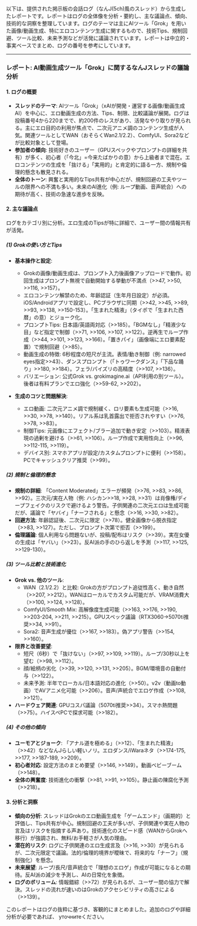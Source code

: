 以下は、提供された掲示板の会話ログ（なんJ(5ch)風のスレッド）から生成したレポートです。レポートはログの全体像を分析・要約し、主な議論点、傾向、技術的な洞察を整理しています。ログのテーマは主にAIツール「Grok」を用いた画像/動画生成、特にエロコンテンツ生成に関するもので、技術Tips、規制回避、ツール比較、未来予測などが活発に議論されています。レポートは中立的・事実ベースでまとめ、ログの番号を参考にしています。

---

### **レポート: AI動画生成ツール「Grok」に関するなんJスレッドの議論分析**

#### **1. ログの概要**
- **スレッドのテーマ**: AIツール「Grok」（xAIが開発・運営する画像/動画生成AI）を中心に、エロ動画生成の方法、Tips、制限、比較議論が展開。ログは投稿番号4から220までで、約200件のレスがあり、活発なやり取りが見られる。主にエロ目的の利用が焦点で、二次元アニメ調のコンテンツ生成が人気。関連ツールとしてWAN（おそらくWan2.1/2.2）、ComfyUI、Sora2などが比較対象として登場。
- **参加者の傾向**: 技術好きのユーザー（GPUスペックやプロンプトの詳細を共有）が多く、初心者（「今北」=今来たばかりの意）から上級者まで混在。エロコンテンツの生成を「抜ける」「実用的」と肯定的に語る一方、規制や倫理的懸念も散見される。
- **全体のトーン**: 興奮と実用的なTips共有が中心だが、規制回避の工夫やツールの限界への不満も多い。未来のAI進化（例: ループ動画、音声統合）への期待が高く、技術の急速な進歩を反映。

#### **2. 主な議論点**
ログをカテゴリ別に分析。エロ生成のTipsが特に詳細で、ユーザー間の情報共有が活発。

##### **(1) Grokの使い方とTips**
- **基本操作と設定**:
  - Grokの画像/動画生成は、プロンプト入力後画像アップロードで動作。初回生成はプロンプト無視で自動開始する挙動が不満点（>>47, >>50, >>116, >>157）。
  - エロコンテンツ解禁のため、年齢認証（生年月日設定）が必須。iOS/Androidアプリで設定し、PCブラウザに同期（>>42, >>45, >>89, >>93, >>138, >>150-153）。「生まれた精液」（タイポで「生まれた西暦」の意）とジョーク化。
  - プロンプトTips: 日本語/英語両対応（>>185）。「BGMなし」「精液少な目」など指定で制御（>>71, >>106, >>107, >>122）。逆再生でループ作成（>>44, >>101, >>123, >>166）。「置きパイ」（画像端にエロ要素配置）で規制回避（>>85）。
  - 動画生成の特徴: 6秒程度の短尺が主流。表情/動き制御（例: narrowed eyes指定>>43）、ダンスプロンプト（「トゥワークダンス」「下品な踊り」>>180, >>184）。フェラ/パイズリの高精度（>>107, >>136）。
  - バリエーション: 公式Grok vs. grokimagine.ai（API利用の別ツール）。後者は有料プランでエロ強化（>>59-62, >>202）。

- **生成のコツと問題解決**:
  - エロ動画: 二次元アニメ調で規制緩く、ロリ要素も生成可能（>>16, >>30, >>78, >>140）。リアル系は乳首露出で拒否されやすい（>>76, >>78, >>83）。
  - 制御Tips: 元画像にエフェクト/ブラー追加で動き安定（>>103）。精液表現の過剰を避ける（>>61, >>106）。ループ作成で実用性向上（>>96, >>112-115, >>119）。
  - デバイス別: スマホアプリが設定/カスタムプロンプトに便利（>>158）。PCでキャッシュクリア推奨（>>99）。

##### **(2) 規制と倫理的懸念**
- **規制の詳細**: 「Content Moderated」エラーが頻発（>>76, >>83, >>86, >>92）。三次元/実在人物（例: ハシカン>>18, >>28, >>31）は肖像権/ディープフェイクのリスクで避けるよう警告。子供関連の二次元エロは生成可能だが、議論で「ヤバイ」「ナーフされる」と懸念（>>16, >>30, >>82）。
- **回避方法**: 年齢認証後、二次元に限定（>>78）。健全画像から脱衣指定（>>83, >>127）。ただし、プロンプト次第で拒否（>>199）。
- **倫理議論**: 個人利用なら問題ないが、投稿/配布はリスク（>>39）。実在女優の生成は「ヤバい」（>>23）。反AI派の手のひら返しを予測（>>117, >>125, >>129-130）。

##### **(3) ツール比較と技術進化**
- **Grok vs. 他のツール**:
  - WAN（2.1/2.2）と比較: Grokの方がプロンプト追従性高く、動き自然（>>207, >>212）。WANはローカルでカスタム可能だが、VRAM消費大（>>100, >>124, >>128）。
  - ComfyUI/Smooth Mix: 高解像度生成可能（>>163, >>176, >>190, >>203-204, >>211, >>215）。GPUスペック議論（RTX3060→5070ti推奨>>34, >>91）。
  - Sora2: 音声生成が優位（>>167, >>183）。偽アプリ警告（>>154, >>160）。
- **限界と改善要望**:
  - 短尺（6秒）で「抜けない」（>>97, >>109, >>119）。ループ/30秒以上を望む（>>98, >>112）。
  - 顔/絵柄の劣化（>>39, >>120, >>131, >>205）。BGM/環境音の自動付与（>>122）。
  - 未来予測: 半年でローカル/日本語対応の進化（>>50）。v2v（動画to動画）でAVアニメ化可能（>>206）。音声/声統合でエロゲ作成（>>108, >>121）。
- **ハードウェア関連**: GPUコスパ議論（5070ti推奨>>34）。スマホ熱問題（>>75）。ハイスペPCで探求可能（>>182）。

##### **(4) その他の傾向**
- **ユーモアとジョーク**: 「アナル道を極める」（>>12）、「生まれた精液」（>>42）などなんJらしい軽いノリ。エロダンス/iWaraネタ（>>174-175, >>177, >>187-189, >>209）。
- **初心者対応**: 設定方法のまとめ要望（>>146, >>149）。動画ベビーブーム（>>148）。
- **全体の興奮度**: 技術進化の衝撃（>>81, >>91, >>105）。静止画の陳腐化予測（>>218）。

#### **3. 分析と洞察**
- **傾向の分析**: スレッドはGrokのエロ動画生成を「ゲームエンド」（画期的）と評価し、Tips共有が中心。規制回避の工夫が多いが、子供関連や実在人物の言及はリスクを指摘する声あり。技術進化のスピード感（WANからGrokへ移行）が強調され、無料/お手軽さが人気の理由。
- **潜在的リスク**: ログに子供関連のエロ生成言及（>>16, >>30）が見られるが、二次元限定で議論。法的/倫理的境界が曖昧で、将来的な「ナーフ」（規制強化）を懸念。
- **未来展望**: ループ/長尺/音声統合で「理想のエロゲ」作成が可能になるとの期待。反AI派の減少を予測し、AIの日常化を象徴。
- **ログのボリューム**: 情報錯綜（>>72）が見られるが、ユーザー間の協力で解決。スレッドの流れが速いのはGrokのアクセシビリティの高さによる（>>139）。

このレポートはログの抜粋に基づき、客観的にまとめました。追加のログや詳細分析が必要であれば、 уточнитеください。